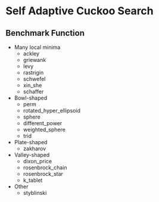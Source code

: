 # Self Adaptive Cuckoo Search

## Benchmark Function

- Many local minima
    + ackley
    + griewank
    + levy
    + rastrigin
    + schwefel
    + xin_she
    + schaffer
- Bowl-shaped
    + perm
    + rotated_hyper_ellipsoid
    + sphere
    + different_power
    + weighted_sphere
    + trid
- Plate-shaped
    + zakharov
- Valley-shaped
    + dixon_price
    + rosenbrock_chain
    + rosenbrock_star
    + k_tablet
- Other
    + styblinski
